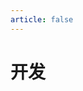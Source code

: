 ```yaml
---
article: false
---
```


# 开发

<SiteInfo name="UU在线工具" desc="" url="https://uutool.cn/" preview="https://img.sherry4869.com/blog/link/development/uutool.jpg" />

<SiteInfo name="UNIT helper" desc="在线单位换算器" url="https://cn.unithelper.com/" preview="https://img.sherry4869.com/blog/link/development/unit.jpg" />

<SiteInfo name="PageSpeed Insights" desc="使您的网页在所有设备上都能快速加载" url="https://pagespeed.web.dev/" preview="https://img.sherry4869.com/blog/link/development/page-speed.png" />